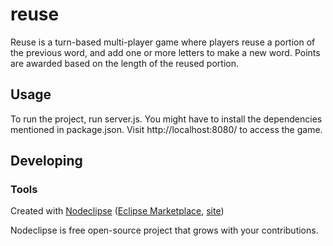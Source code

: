 

# reuse
Reuse is a turn-based multi-player game where players reuse a portion of the previous word, and add one or more letters to make a new word. Points are awarded based on the length of the reused portion. 


## Usage
To run the project, run server.js. You might have to install the dependencies mentioned in package.json.
Visit http://localhost:8080/ to access the game.


## Developing



### Tools

Created with [Nodeclipse](https://github.com/Nodeclipse/nodeclipse-1)
 ([Eclipse Marketplace](http://marketplace.eclipse.org/content/nodeclipse), [site](http://www.nodeclipse.org))   

Nodeclipse is free open-source project that grows with your contributions.
